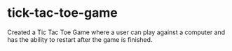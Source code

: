 # tick-tac-toe-game

Created a Tic Tac Toe Game where a user can play against a computer and has the ability to restart after the game is finished.
